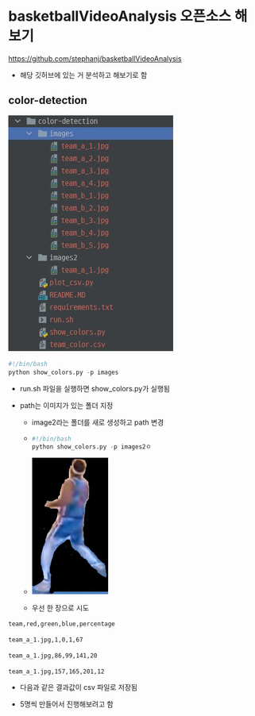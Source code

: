 # basketballVideoAnalysis 오픈소스 해보기

https://github.com/stephanj/basketballVideoAnalysis

- 해당 깃허브에 있는 거 분석하고 해보기로 함

## color-detection

![17](./img2/17.jpg)

```python
#!/bin/bash
python show_colors.py -p images
```

- run.sh 파일을 실행하면 show_colors.py가 실행됨

- path는 이미지가 있는 폴더 지정 

  - image2라는 폴더를 새로 생성하고 path 변경

  - ```python
    #!/bin/bash
    python show_colors.py -p images2ㅇ
    ```

  - ![team_a_1](./img2/team_a_1.jpg)

  - 우선 한 장으로 시도

```
team,red,green,blue,percentage

team_a_1.jpg,1,0,1,67

team_a_1.jpg,86,99,141,20

team_a_1.jpg,157,165,201,12
```

- 다음과 같은 결과값이 csv 파일로 저장됨

- 5명씩 만들어서 진행해보려고 함
